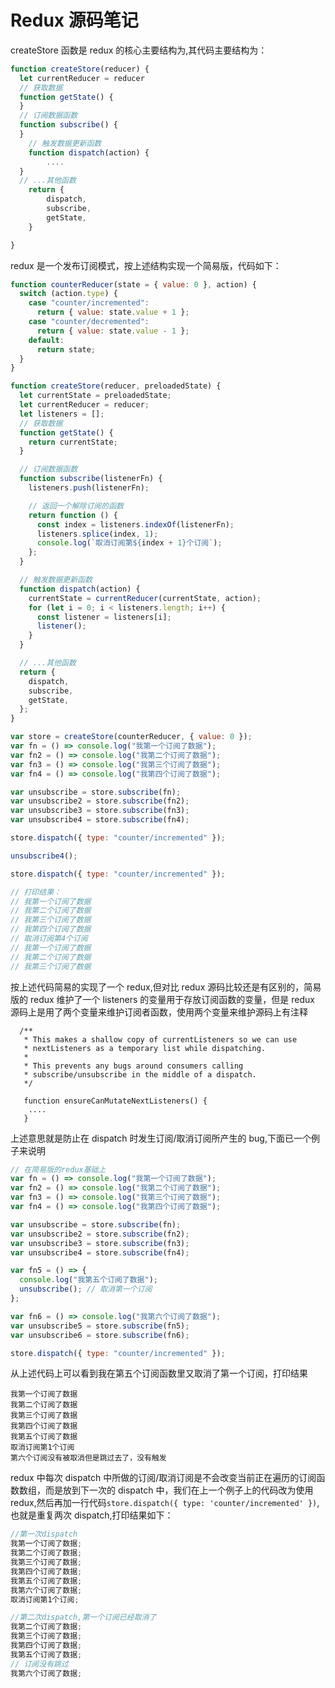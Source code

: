 # Redux 源码笔记

createStore 函数是 redux 的核心主要结构为,其代码主要结构为：

```javascript
function createStore(reducer) {
  let currentReducer = reducer
  // 获取数据
  function getState() {
  }
  // 订阅数据函数
  function subscribe() {
  }
	// 触发数据更新函数
	function dispatch(action) {
        ....
  }
  // ...其他函数
	return {
        dispatch,
        subscribe,
        getState,
    }

}
```

redux 是一个发布订阅模式，按上述结构实现一个简易版，代码如下：

```javascript
function counterReducer(state = { value: 0 }, action) {
  switch (action.type) {
    case "counter/incremented":
      return { value: state.value + 1 };
    case "counter/decremented":
      return { value: state.value - 1 };
    default:
      return state;
  }
}

function createStore(reducer, preloadedState) {
  let currentState = preloadedState;
  let currentReducer = reducer;
  let listeners = [];
  // 获取数据
  function getState() {
    return currentState;
  }

  // 订阅数据函数
  function subscribe(listenerFn) {
    listeners.push(listenerFn);

    // 返回一个解除订阅的函数
    return function () {
      const index = listeners.indexOf(listenerFn);
      listeners.splice(index, 1);
      console.log(`取消订阅第${index + 1}个订阅`);
    };
  }

  // 触发数据更新函数
  function dispatch(action) {
    currentState = currentReducer(currentState, action);
    for (let i = 0; i < listeners.length; i++) {
      const listener = listeners[i];
      listener();
    }
  }

  // ...其他函数
  return {
    dispatch,
    subscribe,
    getState,
  };
}

var store = createStore(counterReducer, { value: 0 });
var fn = () => console.log("我第一个订阅了数据");
var fn2 = () => console.log("我第二个订阅了数据");
var fn3 = () => console.log("我第三个订阅了数据");
var fn4 = () => console.log("我第四个订阅了数据");

var unsubscribe = store.subscribe(fn);
var unsubscribe2 = store.subscribe(fn2);
var unsubscribe3 = store.subscribe(fn3);
var unsubscribe4 = store.subscribe(fn4);

store.dispatch({ type: "counter/incremented" });

unsubscribe4();

store.dispatch({ type: "counter/incremented" });

// 打印结果：
// 我第一个订阅了数据
// 我第二个订阅了数据
// 我第三个订阅了数据
// 我第四个订阅了数据
// 取消订阅第4个订阅
// 我第一个订阅了数据
// 我第二个订阅了数据
// 我第三个订阅了数据
```

按上述代码简易的实现了一个 redux,但对比 redux 源码比较还是有区别的，简易版的 redux 维护了一个 listeners 的变量用于存放订阅函数的变量，但是 redux 源码上是用了两个变量来维护订阅者函数，使用两个变量来维护源码上有注释

```
  /**
   * This makes a shallow copy of currentListeners so we can use
   * nextListeners as a temporary list while dispatching.
   *
   * This prevents any bugs around consumers calling
   * subscribe/unsubscribe in the middle of a dispatch.
   */

   function ensureCanMutateNextListeners() {
    ....
   }
```

上述意思就是防止在 dispatch 时发生订阅/取消订阅所产生的 bug,下面已一个例子来说明

```javascript
// 在简易版的redux基础上
var fn = () => console.log("我第一个订阅了数据");
var fn2 = () => console.log("我第二个订阅了数据");
var fn3 = () => console.log("我第三个订阅了数据");
var fn4 = () => console.log("我第四个订阅了数据");

var unsubscribe = store.subscribe(fn);
var unsubscribe2 = store.subscribe(fn2);
var unsubscribe3 = store.subscribe(fn3);
var unsubscribe4 = store.subscribe(fn4);

var fn5 = () => {
  console.log("我第五个订阅了数据");
  unsubscribe(); // 取消第一个订阅
};

var fn6 = () => console.log("我第六个订阅了数据");
var unsubscribe5 = store.subscribe(fn5);
var unsubscribe6 = store.subscribe(fn6);

store.dispatch({ type: "counter/incremented" });
```

从上述代码上可以看到我在第五个订阅函数里又取消了第一个订阅，打印结果

```
我第一个订阅了数据
我第二个订阅了数据
我第三个订阅了数据
我第四个订阅了数据
我第五个订阅了数据
取消订阅第1个订阅
第六个订阅没有被取消但是跳过去了，没有触发
```

redux 中每次 dispatch 中所做的订阅/取消订阅是不会改变当前正在遍历的订阅函数数组，而是放到下一次的 dispatch 中，我们在上一个例子上的代码改为使用redux,然后再加一行代码`store.dispatch({ type: 'counter/incremented' })`,也就是重复两次 dispatch,打印结果如下：

```javascript
//第一次dispatch
我第一个订阅了数据;
我第二个订阅了数据;
我第三个订阅了数据;
我第四个订阅了数据;
我第五个订阅了数据;
我第六个订阅了数据;
取消订阅第1个订阅;

//第二次dispatch,第一个订阅已经取消了
我第二个订阅了数据;
我第三个订阅了数据;
我第四个订阅了数据;
我第五个订阅了数据;
// 订阅没有跳过
我第六个订阅了数据;
```

